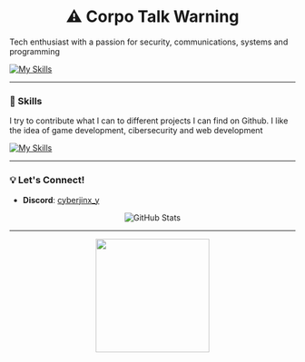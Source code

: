 <div align="center">
  <h1>⚠️ Corpo Talk Warning</h1>
</div>

<p>Tech enthusiast with a passion for security, communications, systems and programming</p>

[![My Skills](https://skillicons.dev/icons?i=windows,ubuntu,vscode,visualstudio&theme=dark)](https://skillicons.dev)


---



### 🔧 Skills 
<p>I try to contribute what I can to different projects I can find on Github. I like the idea of game development, cibersecurity and web development</p>

[![My Skills](https://skillicons.dev/icons?i=html,css,js,bootstrap,nodejs,git,github&theme=dark)](https://skillicons.dev) <br>



---
### 💡 Let's Connect!

- **Discord**: [cyberjinx_y](https://discord.com/)

<div align="center">
  <img src="https://github-readme-stats.vercel.app/api?username=energypop&show_icons=true&theme=radical" alt="GitHub Stats">
</div>

---
<div align="center">
    <img src="https://media.tenor.com/S61VCO73mOAAAAAj/linux-tux.gif" width="200">
</div>
